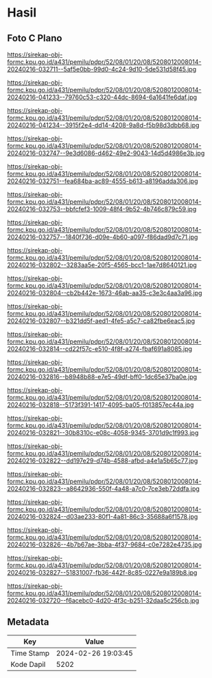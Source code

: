 # Hasil

## Foto C Plano

https://sirekap-obj-formc.kpu.go.id/a431/pemilu/pdpr/52/08/01/20/08/5208012008014-20240216-032711--5af5e0bb-99d0-4c24-9d10-5de531d58f45.jpg

https://sirekap-obj-formc.kpu.go.id/a431/pemilu/pdpr/52/08/01/20/08/5208012008014-20240216-041233--79760c53-c320-44dc-8694-6a1641fe6daf.jpg

https://sirekap-obj-formc.kpu.go.id/a431/pemilu/pdpr/52/08/01/20/08/5208012008014-20240216-041234--3915f2e4-dd14-4208-9a8d-f5b98d3dbb68.jpg

https://sirekap-obj-formc.kpu.go.id/a431/pemilu/pdpr/52/08/01/20/08/5208012008014-20240216-032747--9e3d6086-d462-49e2-9043-14d5d4986e3b.jpg

https://sirekap-obj-formc.kpu.go.id/a431/pemilu/pdpr/52/08/01/20/08/5208012008014-20240216-032751--fea684ba-ac89-4555-b613-a8196adda306.jpg

https://sirekap-obj-formc.kpu.go.id/a431/pemilu/pdpr/52/08/01/20/08/5208012008014-20240216-032753--bbfcfef3-1009-48f4-9b52-4b746c879c59.jpg

https://sirekap-obj-formc.kpu.go.id/a431/pemilu/pdpr/52/08/01/20/08/5208012008014-20240216-032757--1840f736-d09e-4b60-a097-f86dad9d7c71.jpg

https://sirekap-obj-formc.kpu.go.id/a431/pemilu/pdpr/52/08/01/20/08/5208012008014-20240216-032802--3283aa5e-20f5-4565-bcc1-1ae7d8640121.jpg

https://sirekap-obj-formc.kpu.go.id/a431/pemilu/pdpr/52/08/01/20/08/5208012008014-20240216-032804--cb2b442e-1673-46ab-aa35-c3e3c4aa3a96.jpg

https://sirekap-obj-formc.kpu.go.id/a431/pemilu/pdpr/52/08/01/20/08/5208012008014-20240216-032807--b321dd5f-aed1-4fe5-a5c7-ca82fbe6eac5.jpg

https://sirekap-obj-formc.kpu.go.id/a431/pemilu/pdpr/52/08/01/20/08/5208012008014-20240216-032814--cd22f57c-e510-4f8f-a274-fbaf691a8085.jpg

https://sirekap-obj-formc.kpu.go.id/a431/pemilu/pdpr/52/08/01/20/08/5208012008014-20240216-032816--b8948b88-e7e5-49df-bff0-1dc65e37ba0e.jpg

https://sirekap-obj-formc.kpu.go.id/a431/pemilu/pdpr/52/08/01/20/08/5208012008014-20240216-032818--5173f391-1417-4095-ba05-f013857ec44a.jpg

https://sirekap-obj-formc.kpu.go.id/a431/pemilu/pdpr/52/08/01/20/08/5208012008014-20240216-032821--30b8310c-e08c-4058-9345-3701d9c1f993.jpg

https://sirekap-obj-formc.kpu.go.id/a431/pemilu/pdpr/52/08/01/20/08/5208012008014-20240216-032822--dd197e29-d74b-4588-afbd-a4e1a5b65c77.jpg

https://sirekap-obj-formc.kpu.go.id/a431/pemilu/pdpr/52/08/01/20/08/5208012008014-20240216-032823--a8642936-550f-4a48-a7c0-7ce3eb72ddfa.jpg

https://sirekap-obj-formc.kpu.go.id/a431/pemilu/pdpr/52/08/01/20/08/5208012008014-20240216-032824--d03ae233-80f1-4a81-86c3-35688a6f1578.jpg

https://sirekap-obj-formc.kpu.go.id/a431/pemilu/pdpr/52/08/01/20/08/5208012008014-20240216-032826--4b7b67ae-3bba-4f37-9684-c0e7282e4735.jpg

https://sirekap-obj-formc.kpu.go.id/a431/pemilu/pdpr/52/08/01/20/08/5208012008014-20240216-032827--51831007-fb36-442f-8c85-0227e9a189b8.jpg

https://sirekap-obj-formc.kpu.go.id/a431/pemilu/pdpr/52/08/01/20/08/5208012008014-20240216-032720--f6acebc0-4d20-4f3c-b251-32daa5c256cb.jpg


## Metadata

| Key        | Value               |
| ---------- | ------------------- |
| Time Stamp | 2024-02-26 19:03:45 |
| Kode Dapil | 5202                |




